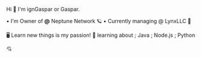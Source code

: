 Hi 👋
I'm ignGaspar or Gaspar.

• I'm Owner of **@** Neptune Network 🪐
• Currently managing @ LynxLLC 🌙

🖥 Learn new things is my passion!
🧠 learning about
; Java
; Node.js
; Python 


💘
